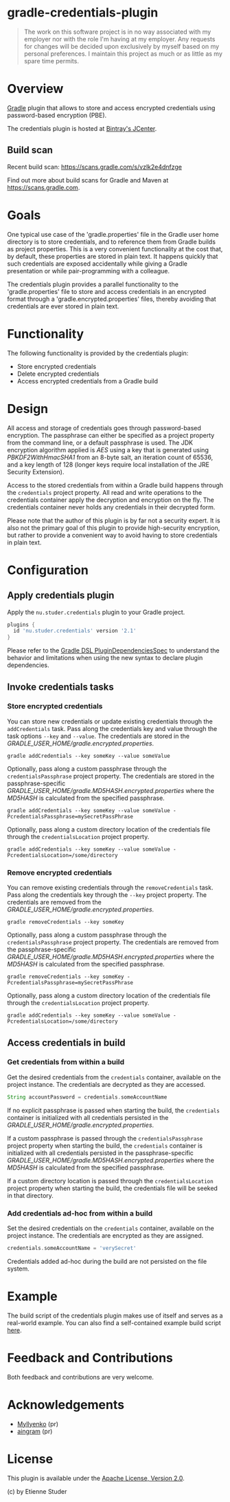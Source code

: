 gradle-credentials-plugin
=========================

> The work on this software project is in no way associated with my employer nor with the role I'm having at my employer. Any requests for changes will be decided upon exclusively by myself based on my personal preferences. I maintain this project as much or as little as my spare time permits.

# Overview

[Gradle](http://www.gradle.org) plugin that allows to store and access encrypted
credentials using password-based encryption (PBE).

The credentials plugin is hosted at [Bintray's JCenter](https://bintray.com/etienne/gradle-plugins/gradle-credentials-plugin).

## Build scan

Recent build scan: https://scans.gradle.com/s/vzlk2e4dnfzge

Find out more about build scans for Gradle and Maven at https://scans.gradle.com.

# Goals

One typical use case of the 'gradle.properties' file in the Gradle user home directory is
to store credentials, and to reference them from Gradle builds as project properties. This
is a very convenient functionality at the cost that, by default, these properties are stored
in plain text. It happens quickly that such credentials are exposed accidentally while giving
a Gradle presentation or while pair-programming with a colleague.

The credentials plugin provides a parallel functionality to the 'gradle.properties' file to
store and access credentials in an encrypted format through a 'gradle.encrypted.properties'
files, thereby avoiding that credentials are ever stored in plain text.

# Functionality

The following functionality is provided by the credentials plugin:

 * Store encrypted credentials
 * Delete encrypted credentials
 * Access encrypted credentials from a Gradle build

# Design

All access and storage of credentials goes through password-based encryption. The passphrase
can either be specified as a project property from the command line, or a default passphrase
is used. The JDK encryption algorithm applied is _AES_ using a key that is generated using
_PBKDF2WithHmacSHA1_ from an 8-byte salt, an iteration count of 65536, and a key length of
128 (longer keys require local installation of the JRE Security Extension).

Access to the stored credentials from within a Gradle build happens through the
`credentials` project property. All read and write operations to the credentials container
apply the decryption and encryption on the fly. The credentials container never holds any
credentials in their decrypted form.

Please note that the author of this plugin is by far not a security expert. It is also not
the primary goal of this plugin to provide high-security encryption, but rather to provide
a convenient way to avoid having to store credentials in plain text.

# Configuration

## Apply credentials plugin

Apply the `nu.studer.credentials` plugin to your Gradle project.

```groovy
plugins {
  id 'nu.studer.credentials' version '2.1'
}
```

Please refer to the [Gradle DSL PluginDependenciesSpec](http://www.gradle.org/docs/current/dsl/org.gradle.plugin.use.PluginDependenciesSpec.html) to
understand the behavior and limitations when using the new syntax to declare plugin dependencies.

## Invoke credentials tasks

### Store encrypted credentials

You can store new credentials or update existing credentials through the `addCredentials` task. Pass along
the credentials key and value through the task options `--key` and `--value`. The
credentials are stored in the _GRADLE_USER_HOME/gradle.encrypted.properties_.

    gradle addCredentials --key someKey --value someValue

Optionally, pass along a custom passphrase through the `credentialsPassphrase` project property. The
credentials are stored in the passphrase-specific _GRADLE_USER_HOME/gradle.MD5HASH.encrypted.properties_ where the
_MD5HASH_ is calculated from the specified passphrase.

    gradle addCredentials --key someKey --value someValue -PcredentialsPassphrase=mySecretPassPhrase

Optionally, pass along a custom directory location of the credentials file through the `credentialsLocation` project property.

    gradle addCredentials --key someKey --value someValue -PcredentialsLocation=/some/directory

### Remove encrypted credentials

You can remove existing credentials through the `removeCredentials` task. Pass along
the credentials key through the `--key` project property. The credentials are removed from the
_GRADLE_USER_HOME/gradle.encrypted.properties_.

    gradle removeCredentials --key someKey

Optionally, pass along a custom passphrase through the `credentialsPassphrase` project property. The
credentials are removed from the passphrase-specific _GRADLE_USER_HOME/gradle.MD5HASH.encrypted.properties_ where the
_MD5HASH_ is calculated from the specified passphrase.

    gradle removeCredentials --key someKey -PcredentialsPassphrase=mySecretPassPhrase

Optionally, pass along a custom directory location of the credentials file through the `credentialsLocation` project property.

    gradle addCredentials --key someKey --value someValue -PcredentialsLocation=/some/directory

## Access credentials in build

### Get credentials from within a build

Get the desired credentials from the `credentials` container, available on the project instance. The
credentials are decrypted as they are accessed.

```groovy
String accountPassword = credentials.someAccountName
```

If no explicit passphrase is passed when starting the build, the `credentials` container is initialized
with all credentials persisted in the _GRADLE_USER_HOME/gradle.encrypted.properties_.

If a custom passphrase is passed through the `credentialsPassphrase` project property when starting the build,
the `credentials` container is initialized with all credentials persisted in the passphrase-specific
_GRADLE_USER_HOME/gradle.MD5HASH.encrypted.properties_ where the _MD5HASH_ is calculated from the
specified passphrase.

If a custom directory location is passed through the `credentialsLocation` project property when starting the build,
the credentials file will be seeked in that directory.

### Add credentials ad-hoc from within a build

Set the desired credentials on the `credentials` container, available on the project instance. The
credentials are encrypted as they are assigned.

```groovy
credentials.someAccountName = 'verySecret'
```

Credentials added ad-hoc during the build are not persisted on the file system.

# Example

The build script of the credentials plugin makes use of itself and serves as a real-world example. You
can also find a self-contained example build script [here](example/build.gradle).

# Feedback and Contributions

Both feedback and contributions are very welcome.

# Acknowledgements

+ [Myllyenko](https://github.com/Myllyenko) (pr)
+ [aingram](https://github.com/aingram) (pr)

# License

This plugin is available under the [Apache License, Version 2.0](http://www.apache.org/licenses/LICENSE-2.0.html).

(c) by Etienne Studer
